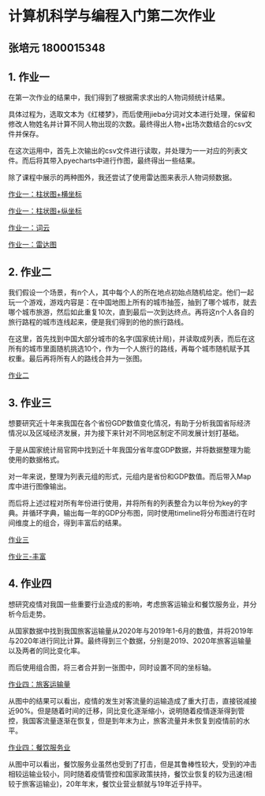 # 计算机科学与编程入门第二次作业
## 张培元 1800015348
## 1. 作业一 
   在第一次作业的结果中，我们得到了根据需求求出的人物词频统计结果。
  
   具体过程为，选取文本为《红楼梦》，而后使用jieba分词对文本进行处理，保留和修改人物姓名并计算不同人物出现的次数。最终得出人物+出场次数结合的csv文件并保存。
  
   在这次运用中，首先上次输出的csv文件进行读取，并处理为一一对应的列表文件。而后将其带入pyecharts中进行作图，最终得出一些结果。
    
   除了课程中展示的两种图外，我还尝试了使用雷达图来表示人物词频数据。
    

   [作业一：柱状图+横坐标](https://cdjnzpy.github.io/hengzhede.html)
  

   [作业一：柱状图+纵坐标](https://cdjnzpy.github.io/shuzhede.html)
  

   [作业一：词云](https://cdjnzpy.github.io/wordcloud_name.html)
  

   [作业一：雷达图](https://cdjnzpy.github.io/count_actor.html)
  
## 2. 作业二
    
   我们假设一个场景，有n个人，其中每个人的所在地点初始点随机给定。他们一起玩一个游戏，游戏内容是：在中国地图上所有的城市抽签，抽到了哪个城市，就去哪个城市旅游，然后如此重复10次，直到最后一次到达终点。再将这n个人各自的旅行路程的城市连线起来，便是我们得到的他的旅行路线。
    
   在这里，首先找到中国大部分城市的名字(国家统计局)，并读取成列表，而后在这所有的城市里面随机挑选10个，作为一个人旅行的路线，再每个城市随机赋予其权重。最后再将所有人的路线合并为一张图。
    
   [作业二](https://cdjnzpy.github.io/randomwalk.html)
 
## 3. 作业三

   想要研究近十年来我国在各个省份GDP数值变化情况，有助于分析我国省际经济情况以及区域经济发展，并为接下来针对不同地区制定不同发展计划打基础。
    
   于是从国家统计局官网中找到近十年我国分省年度GDP数据，并将数据整理为能使用的数据格式。
  
   对一年来说，整理为列表元组的形式，元组内是省份和GDP数值。而后带入Map库中进行图像输出。
  
   而后将上述过程对所有年份进行使用，并将所有的列表整合为以年份为key的字典。并循环字典，输出每一年的GDP分布图，同时使用timeline将分布图进行在时间维度上的组合，得到丰富后的结果。

  [作业三](https://cdjnzpy.github.io/GDP2020.html)
  
  [作业三-丰富](https://cdjnzpy.github.io/GDPyears10.html)

## 4. 作业四

   想研究疫情对我国一些重要行业造成的影响，考虑旅客运输业和餐饮服务业，并分析今后走势。
  
   从国家数据中找到我国旅客运输量从2020年与2019年1-6月的数值，并将2019年与2020年进行同比计算。最终得到三个数据，分别是2019、2020年旅客运输量以及两者的同比变化率。
  
   而后使用组合图，将三者合并到一张图中，同时设置不同的坐标轴。
  
  [作业四：旅客运输量](https://cdjnzpy.github.io/comb_2.html)
  
   从图中的结果可以看出，疫情的发生对客流量的运输造成了重大打击，直接锐减接近90%。但是随着时间的迁移，同比变化逐渐缩小，说明随着疫情逐渐得到管控，我国客流量逐渐在恢复，但是到年末为止，旅客流量并未恢复到疫情前的水平。
  
  [作业四：餐饮服务业](https://cdjnzpy.github.io/comb_1.html)
  
   从图中可以看出，餐饮服务业虽然也受到了打击，但是其鲁棒性较大，受到的冲击相较运输业较小，同时随着疫情管控和国家政策扶持，餐饮业恢复的较为迅速(相较于旅客运输业)，20年年末，餐饮业营业额就与19年近乎持平。
